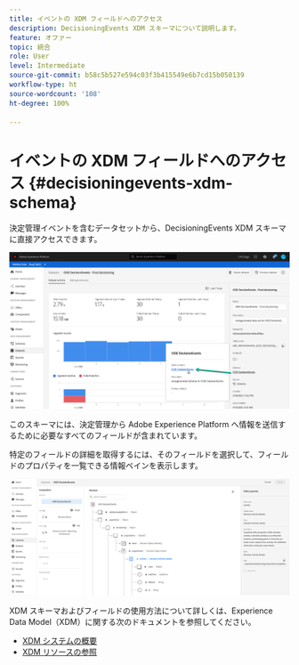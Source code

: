 ```yaml
---
title: イベントの XDM フィールドへのアクセス
description: DecisioningEvents XDM スキーマについて説明します。
feature: オファー
topic: 統合
role: User
level: Intermediate
source-git-commit: b58c5b527e594c03f3b415549e6b7cd15b050139
workflow-type: ht
source-wordcount: '108'
ht-degree: 100%

---
```


# イベントの XDM フィールドへのアクセス {#decisioningevents-xdm-schema}

決定管理イベントを含むデータセットから、DecisioningEvents XDM スキーマに直接アクセスできます。

![](../../assets/access-schema.png)

このスキーマには、決定管理から Adobe Experience Platform へ情報を送信するために必要なすべてのフィールドが含まれています。

特定のフィールドの詳細を取得するには、そのフィールドを選択して、フィールドのプロパティを一覧できる情報ペインを表示します。

![](../../assets/schema-fields.png)

XDM スキーマおよびフィールドの使用方法について詳しくは、Experience Data Model（XDM）に関する次のドキュメントを参照してください。

* [XDM システムの概要](https://experienceleague.adobe.com/docs/experience-platform/xdm/home.html?lang=ja)
* [XDM リソースの参照](https://experienceleague.adobe.com/docs/experience-platform/xdm/ui/explore.html?lang=ja)

